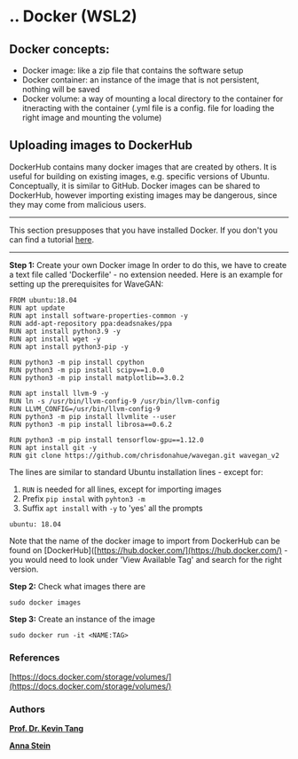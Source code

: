 # .. Docker (WSL2)

## Docker concepts:
- Docker image: like a zip file that contains the software setup
- Docker container: an instance of the image that is not persistent, nothing will be saved
- Docker volume: a way of mounting a local directory to the container for itneracting with the container (.yml file is a config. file for loading the right image and mounting the volume)


## Uploading images to DockerHub
DockerHub contains many docker images that are created by others. It is useful for building on existing images, e.g. specific versions of Ubuntu. Conceptually, it is similar to GitHub. Docker images can be shared to DockerHub, however importing existing images may be dangerous, since they may come from malicious users.

---

This section presupposes that you have installed Docker. If you don't you can find a tutorial [here](/docker_setup).

---


**Step 1:** Create your own Docker image
In order to do this, we have to create a text file called 'Dockerfile' - no extension needed. Here is an example for setting up the prerequisites for WaveGAN:

``` shell
FROM ubuntu:18.04
RUN apt update
RUN apt install software-properties-common -y
RUN add-apt-repository ppa:deadsnakes/ppa
RUN apt install python3.9 -y
RUN apt install wget -y
RUN apt install python3-pip -y

RUN python3 -m pip install cpython
RUN python3 -m pip install scipy==1.0.0
RUN python3 -m pip install matplotlib==3.0.2

RUN apt install llvm-9 -y
RUN ln -s /usr/bin/llvm-config-9 /usr/bin/llvm-config
RUN LLVM_CONFIG=/usr/bin/llvm-config-9
RUN python3 -m pip install llvmlite --user
RUN python3 -m pip install librosa==0.6.2

RUN python3 -m pip install tensorflow-gpu==1.12.0
RUN apt install git -y
RUN git clone https://github.com/chrisdonahue/wavegan.git wavegan_v2
```

The lines are similar to standard Ubuntu installation lines - except for:
1. `RUN` is needed for all lines, except for importing images
2. Prefix `pip instal` with `pyhton3 -m`
3. Suffix `apt install` with `-y` to 'yes' all the prompts

``` shell
ubuntu: 18.04
```

Note that the name of the docker image to import from DockerHub can be found on [DockerHub]([https://hub.docker.com/](https://hub.docker.com/) - you would need to look under 'View Available Tag' and search for the right version.

**Step 2:** Check what images there are
``` shell
sudo docker images
````

**Step 3:** Create an instance of the image
```shell
sudo docker run -it <NAME:TAG>
```

### References
[https://docs.docker.com/storage/volumes/](https://docs.docker.com/storage/volumes/)

### Authors

[**Prof. Dr. Kevin Tang**](https://slam.phil.hhu.de/authors/kevin/)

[**Anna Stein**](https://slam.phil.hhu.de/authors/anna/)

